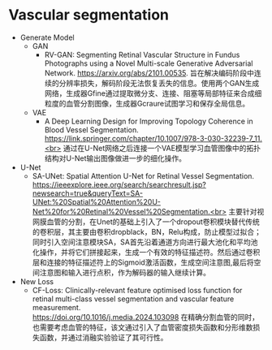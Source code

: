 # Vascular segmentation
* Generate Model
  * GAN
     * RV-GAN: Segmenting Retinal Vascular Structure in Fundus Photographs using a Novel Multi-scale Generative Adversarial Network.
       https://arxiv.org/abs/2101.00535.
       旨在解决编码阶段中连续的分辨率损失，解码阶段无法恢复丢失的信息。使用两个GAN生成网络，生成器Gfine通过提取微分支、连接、阻塞等局部特征来合成细粒度的血管分割图像，生成器Gcraure试图学习和保存全局信息。<br>
  * VAE
     * A Deep Learning Design for Improving Topology Coherence in Blood Vessel Segmentation.<br>
       https://link.springer.com/chapter/10.1007/978-3-030-32239-7_11.<br>
       通过在U-Net网络之后连接一个VAE模型学习血管图像中的拓扑结构对U-Net输出图像做进一步的细化操作。
* U-Net
  * SA-UNet: Spatial Attention U-Net for Retinal Vessel Segmentation.<br>
    https://ieeexplore.ieee.org/search/searchresult.jsp?newsearch=true&queryText=SA-UNet:%20Spatial%20Attention%20U-Net%20for%20Retinal%20Vessel%20Segmentation.<br> 
    主要针对视网膜血管的分割，在Unet的基础上引入了一个dropout卷积模块替代传统的卷积层，其主要由卷积dropblack，BN，Relu构成，防止模型过拟合；同时引入空间注意模块SA，SA首先沿着通道方向进行最大池化和平均池化操作，并将它们拼接起来，生成一个有效的特征描述符。然后通过卷积层和连接的特征描述符上的Sigmoid激活函数，生成空间注意图,最后将空间注意图和输入进行点积，作为解码器的输入继续计算。<br>
* New Loss
  * CF-Loss: Clinically-relevant feature optimised loss function for retinal multi-class vessel segmentation and vascular feature measurement.<br>
    https://doi.org/10.1016/j.media.2024.103098
    在精确分割血管的同时，也需要考虑血管的特征，该文通过引入了血管密度损失函数和分形维数损失函数，并通过消融实验验证了其可行性。
